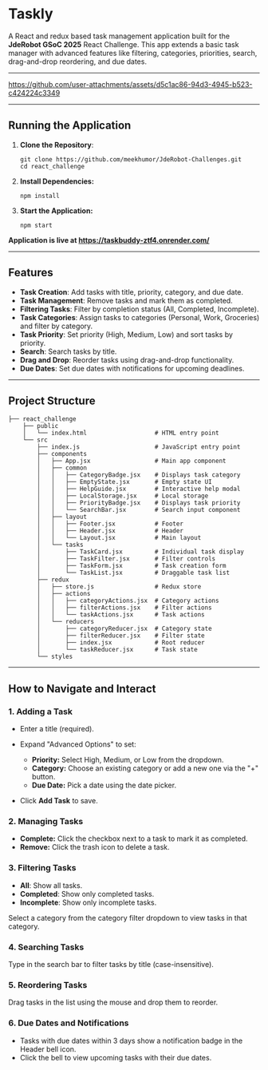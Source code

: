 # Taskly 

A React and redux based task management application built for the **JdeRobot GSoC 2025** React Challenge. This app extends a basic task manager with advanced features like filtering, categories, priorities, search, drag-and-drop reordering, and due dates.

---

https://github.com/user-attachments/assets/d5c1ac86-94d3-4945-b523-c424224c3349

---

## Running the Application 
1. **Clone the Repository**:
   ```
   git clone https://github.com/meekhumor/JdeRobot-Challenges.git
   cd react_challenge
   ```

2. **Install Dependencies:**
   ```
   npm install
   ```

4. **Start the Application:**
   ```
   npm start
   ```


**Application is live at https://taskbuddy-ztf4.onrender.com/**

---

## Features
- **Task Creation**: Add tasks with title, priority, category, and due date.
- **Task Management**: Remove tasks and mark them as completed.
- **Filtering Tasks**: Filter by completion status (All, Completed, Incomplete).
- **Task Categories**: Assign tasks to categories (Personal, Work, Groceries) and filter by category.
- **Task Priority**: Set priority (High, Medium, Low) and sort tasks by priority.
- **Search**: Search tasks by title.
- **Drag and Drop**: Reorder tasks using drag-and-drop functionality.
- **Due Dates**: Set due dates with notifications for upcoming deadlines.

---

## Project Structure

```
├── react_challenge
    ├── public                         
    │   └── index.html                   # HTML entry point
    └── src               
        ├── index.js                     # JavaScript entry point
        ├── components                  
        │   ├── App.jsx                  # Main app component
        │   ├── common                 
        │   │   ├── CategoryBadge.jsx    # Displays task category
        │   │   ├── EmptyState.jsx       # Empty state UI
        │   │   ├── HelpGuide.jsx        # Interactive help modal
        │   │   ├── LocalStorage.jsx     # Local storage 
        │   │   ├── PriorityBadge.jsx    # Displays task priority
        │   │   └── SearchBar.jsx        # Search input component
        │   ├── layout                
        │   │   ├── Footer.jsx           # Footer 
        │   │   ├── Header.jsx           # Header 
        │   │   └── Layout.jsx           # Main layout 
        │   └── tasks                  
        │       ├── TaskCard.jsx         # Individual task display
        │       ├── TaskFilter.jsx       # Filter controls
        │       ├── TaskForm.jsx         # Task creation form
        │       └── TaskList.jsx         # Draggable task list
        ├── redux                       
        │   ├── store.js                 # Redux store 
        │   ├── actions                
        │   │   ├── categoryActions.jsx  # Category actions
        │   │   ├── filterActions.jsx    # Filter actions
        │   │   └── taskActions.jsx      # Task actions
        │   └── reducers               
        │       ├── categoryReducer.jsx  # Category state
        │       ├── filterReducer.jsx    # Filter state
        │       ├── index.jsx            # Root reducer
        │       └── taskReducer.jsx      # Task state
        └── styles
```


---

## How to Navigate and Interact
### 1. Adding a Task

- Enter a title (required).
- Expand "Advanced Options" to set:

  - **Priority:** Select High, Medium, or Low from the dropdown.
  - **Category:** Choose an existing category or add a new one via the "+" button.
  - **Due Date:** Pick a date using the date picker.

- Click **Add Task** to save.


### 2. Managing Tasks

- **Complete:** Click the checkbox next to a task to mark it as completed.
- **Remove:** Click the trash icon to delete a task.

### 3. Filtering Tasks

- **All**: Show all tasks.
- **Completed**: Show only completed tasks.
- **Incomplete**: Show only incomplete tasks.

Select a category from the category filter dropdown to view tasks in that category.

### 4. Searching Tasks

Type in the search bar to filter tasks by title (case-insensitive).

### 5. Reordering Tasks

Drag tasks in the list using the mouse and drop them to reorder.

### 6. Due Dates and Notifications

- Tasks with due dates within 3 days show a notification badge in the Header bell icon.
- Click the bell to view upcoming tasks with their due dates.
